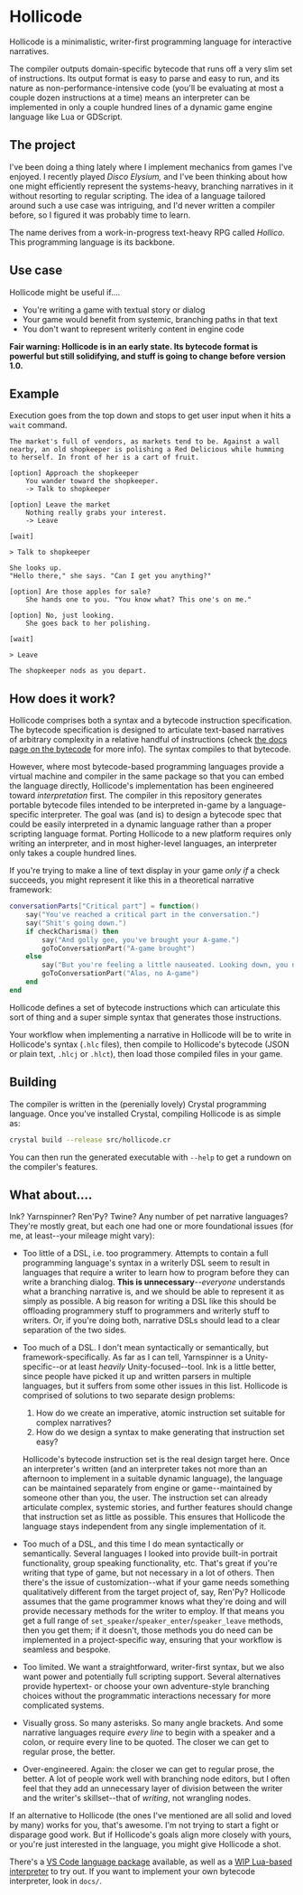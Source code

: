 # Hollicode

Hollicode is a minimalistic, writer-first programming language for interactive narratives.

The compiler outputs domain-specific bytecode that runs off a very slim set of instructions. Its output format is easy to parse and easy to run, and its nature as non-performance-intensive code (you'll be evaluating at most a couple dozen instructions at a time) means an interpreter can be implemented in only a couple hundred lines of a dynamic game engine language like Lua or GDScript.

## The project

I've been doing a thing lately where I implement mechanics from games I've enjoyed. I recently played *Disco Elysium,* and I've been thinking about how one might efficiently represent the systems-heavy, branching narratives in it without resorting to regular scripting. The idea of a language tailored around such a use case was intriguing, and I'd never written a compiler before, so I figured it was probably time to learn.

The name derives from a work-in-progress text-heavy RPG called *Hollico.* This programming language is its backbone.

## Use case

Hollicode might be useful if....
* You're writing a game with textual story or dialog
* Your game would benefit from systemic, branching paths in that text
* You don't want to represent writerly content in engine code

**Fair warning: Hollicode is in an early state. Its bytecode format is powerful but still solidifying, and stuff is going to change before version 1.0.**

## Example

Execution goes from the top down and stops to get user input when it hits a `wait` command.

```
The market's full of vendors, as markets tend to be. Against a wall nearby, an old shopkeeper is polishing a Red Delicious while humming to herself. In front of her is a cart of fruit.

[option] Approach the shopkeeper
	You wander toward the shopkeeper.
	-> Talk to shopkeeper

[option] Leave the market
	Nothing really grabs your interest.
	-> Leave

[wait]

> Talk to shopkeeper

She looks up.
"Hello there," she says. "Can I get you anything?"

[option] Are those apples for sale?
	She hands one to you. "You know what? This one's on me."

[option] No, just looking.
	She goes back to her polishing.

[wait]

> Leave

The shopkeeper nods as you depart.
```

## How does it work?

Hollicode comprises both a syntax and a bytecode instruction specification. The bytecode specification is designed to articulate text-based narratives of arbitrary complexity in a relative handful of instructions (check [the docs page on the bytecode](https://github.com/spindlebink/hollicode/blob/main/docs/BYTECODE.md) for more info). The syntax compiles to that bytecode.

However, where most bytecode-based programming languages provide a virtual machine and compiler in the same package so that you can embed the language directly, Hollicode's implementation has been engineered toward *interpretation* first. The compiler in this repository generates portable bytecode files intended to be interpreted in-game by a language-specific interpreter. The goal was (and is) to design a bytecode spec that could be easily interpreted in a dynamic language rather than a proper scripting language format. Porting Hollicode to a new platform requires only writing an interpreter, and in most higher-level languages, an interpreter only takes a couple hundred lines.

If you're trying to make a line of text display in your game *only if* a check succeeds, you might represent it like this in a theoretical narrative framework:
```lua
conversationParts["Critical part"] = function()
	say("You've reached a critical part in the conversation.")
	say("Shit's going down.")
	if checkCharisma() then
		say("And golly gee, you've brought your A-game.")
		goToConversationPart("A-game brought")
	else
		say("But you're feeling a little nauseated. Looking down, you notice a toothpaste stain on your necktie.")
		goToConversationPart("Alas, no A-game")
	end
end
```

Hollicode defines a set of bytecode instructions which can articulate this sort of thing and a super simple syntax that generates those instructions.

Your workflow when implementing a narrative in Hollicode will be to write in Hollicode's syntax (`.hlc` files), then compile to Hollicode's bytecode (JSON or plain text, `.hlcj` or `.hlct`), then load those compiled files in your game.

## Building

The compiler is written in the (perenially lovely) Crystal programming language. Once you've installed Crystal, compiling Hollicode is as simple as:

```sh
crystal build --release src/hollicode.cr
```

You can then run the generated executable with `--help` to get a rundown on the compiler's features.

## What about....

Ink? Yarnspinner? Ren'Py? Twine? Any number of pet narrative languages? They're mostly great, but each one had one or more foundational issues (for me, at least--your mileage might vary):
* Too little of a DSL, i.e. too programmery. Attempts to contain a full programming language's syntax in a writerly DSL seem to result in languages that require a writer to learn how to program before they can write a branching dialog. **This is unnecessary**--*everyone* understands what a branching narrative is, and we should be able to represent it as simply as possible. A big reason for writing a DSL like this should be offloading programmery stuff to programmers and writerly stuff to writers. Or, if you're doing both, narrative DSLs should lead to a clear separation of the two sides.
* Too much of a DSL. I don't mean syntactically or semantically, but framework-specifically. As far as I can tell, Yarnspinner is a Unity-specific--or at least *heavily* Unity-focused--tool. Ink is a little better, since people have picked it up and written parsers in multiple languages, but it suffers from some other issues in this list. Hollicode is comprised of solutions to two separate design problems:
	
	1. How do we create an imperative, atomic instruction set suitable for complex narratives?
	2. How do we design a syntax to make generating that instruction set easy?

	Hollicode's bytecode instruction set is the real design target here. Once an interpreter's written (and an interpreter takes not more than an afternoon to implement in a suitable dynamic language), the language can be maintained separately from engine or game--maintained by someone other than you, the user. The instruction set can already articulate complex, systemic stories, and further features should change that instruction set as little as possible. This ensures that Hollicode the language stays independent from any single implementation of it.
* Too much of a DSL, and this time I do mean syntactically or semantically. Several languages I looked into provide built-in portrait functionality, group speaking functionality, etc. That's great if you're writing that type of game, but not necessary in a lot of others. Then there's the issue of customization--what if your game needs something qualitatively different from the target project of, say, Ren'Py? Hollicode assumes that the game programmer knows what they're doing and will provide necessary methods for the writer to employ. If that means you get a full range of `set_speaker`/`speaker_enter`/`speaker_leave` methods, then you get them; if it doesn't, those methods you do need can be implemented in a project-specific way, ensuring that your workflow is seamless and bespoke.
* Too limited. We want a straightforward, writer-first syntax, but we also want power and potentially full scripting support. Several alternatives provide hypertext- or choose your own adventure-style branching choices without the programmatic interactions necessary for more complicated systems.
* Visually gross. So many asterisks. So many angle brackets. And some narrative languages require *every line* to begin with a speaker and a colon, or require every line to be quoted. The closer we can get to regular prose, the better.
* Over-engineered. Again: the closer we can get to regular prose, the better. A lot of people work well with branching node editors, but I often feel that they add an unnecessary layer of division between the writer and the writer's skillset--that of *writing*, not wrangling nodes.

If an alternative to Hollicode (the ones I've mentioned are all solid and loved by many) works for you, that's awesome. I'm not trying to start a fight or disparage good work. But if Hollicode's goals align more closely with yours, or you're just interested in the language, you might give Hollicode a shot.

There's a [VS Code language package](https://github.com/spindlebink/hollicode-vscode) available, as well as a [WIP Lua-based interpreter](https://github.com/spindlebink/hollicode-lua) to try out. If you want to implement your own bytecode interpreter, look in `docs/`.